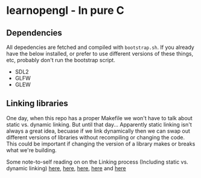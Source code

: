 # learnopengl - In pure C


## Dependencies
All depedencies are fetched and compiled with ```bootstrap.sh```. If you already have the below installed, or prefer to use different versions of these things, etc, probably don't run the bootstrap script.

- SDL2
- GLFW
- GLEW

## Linking libraries
One day, when this repo has a proper Makefile we won't have to talk about static vs. dynamic linking. But until that day... Apparently static linking isn't always a great idea, becuase if we link dynamically then we can swap out different versions of libraries without recompiling or changing the code. This could be important if changing the version of a library makes or breaks what we're building. 

Some note-to-self reading on on the Linking process (Including static vs. dynamic linking) [here](https://www3.ntu.edu.sg/home/ehchua/programming/cpp/gcc_make.html), [here](https://gcc.gnu.org/onlinedocs/gcc/Link-Options.html), [here](https://stackoverflow.com/questions/15441877/how-do-i-link-object-files-in-c-fails-with-undefined-symbols-for-architecture), [here](https://hg.libsdl.org/SDL/file/default/docs/README-dynapi.md) and  [here](https://stackoverflow.com/questions/1993390/static-linking-vs-dynamic-linking)

